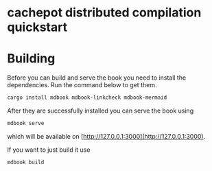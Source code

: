 # cachepot distributed compilation quickstart

# Building

Before you can build and serve the book you need to install the dependencies. Run the command below to get them.

```sh
cargo install mdbook mdbook-linkcheck mdbook-mermaid
```

After they are successfully installed you can serve the book using

```sh
mdbook serve
```

which will be available on [http://127.0.0.1:3000](http://127.0.0.1:3000).

If you want to just build it use

```sh
mdbook build
```
